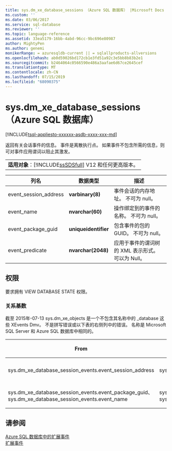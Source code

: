 ```yaml
---
title: sys.dm_xe_database_sessions （Azure SQL 数据库） |Microsoft Docs
ms.custom: ''
ms.date: 03/06/2017
ms.service: sql-database
ms.reviewer: ''
ms.topic: language-reference
ms.assetid: 33ea5179-16bb-4abd-96cc-9bc696e80987
author: MightyPen
ms.author: genemi
monikerRange: = azuresqldb-current || = sqlallproducts-allversions
ms.openlocfilehash: ab0d59026bd172cb1e3fd51a92c3e5bb8b83b2e1
ms.sourcegitcommit: b2464064c0566590e486a3aafae6d67ce2645cef
ms.translationtype: MT
ms.contentlocale: zh-CN
ms.lasthandoff: 07/15/2019
ms.locfileid: "68090375"
---
```

# <a name="sysdmxedatabasesessions-azure-sql-database"></a>sys.dm_xe_database_sessions（Azure SQL 数据库）
[!INCLUDE[tsql-appliesto-xxxxxx-asdb-xxxx-xxx-md](../../includes/tsql-appliesto-xxxxxx-asdb-xxxx-xxx-md.md)]

  返回有关会话事件的信息。 事件是离散执行点。 如果事件不包含所需的信息，则可对事件应用谓词以阻止其激发。  
  
||  
|-|  
|**适用对象**：[!INCLUDE[ssSDSfull](../../includes/sssdsfull-md.md)] V12 和任何更高版本。|  
  
|列名|数据类型|描述|  
|-----------------|---------------|-----------------|  
|event_session_address|**varbinary(8)**|事件会话的内存地址。 不可为 null。|  
|event_name|**nvarchar(60)**|操作绑定到的事件的名称。 不可为 null。|  
|event_package_guid|**uniqueidentifier**|包含事件的包的 GUID。 不可为 null。|  
|event_predicate|**nvarchar(2048)**|应用于事件的谓词树的 XML 表示形式。 可以为 Null。|  
  
## <a name="permissions"></a>权限  
 要求拥有 VIEW DATABASE STATE 权限。  
  
### <a name="relationship-cardinalities"></a>关系基数  
截至 2015年-07-13 sys.dm_xe_objects 是一个不包含其名称中的 _database 这些 XEvents Dmv。 不是拼写错误或以下表的右侧列中的错误。 名称是 Microsoft SQL Server 和 Azure SQL 数据库中相同的。  
  
|From|若要|关系|  
|--------|------|----------------|  
|sys.dm_xe_database_session_events.event_session_address|sys.dm_xe_database_sessions.address|多对一|  
|sys.dm_xe_database_session_events.event_package_guid、 sys.dm_xe_database_session_events.event_name|sys.dm_xe_objects.name、sys.dm_xe_objects.package_guid|多对一|  
  
## <a name="see-also"></a>请参阅  
[Azure SQL 数据库中的扩展事件](https://azure.microsoft.com/documentation/articles/sql-database-xevent-db-diff-from-svr/)  
[扩展事件](../../relational-databases/extended-events/extended-events.md)  
  
 
